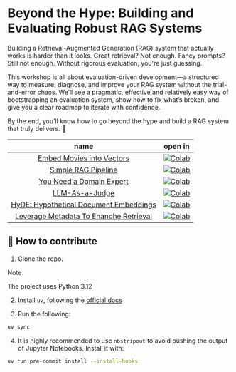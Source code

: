 # Beyond the Hype: Building and Evaluating Robust RAG Systems

Building a Retrieval-Augmented Generation (RAG) system that actually works is harder than it looks. Great retrieval?
Not enough. Fancy prompts? Still not enough. Without rigorous evaluation, you're just guessing.

This workshop is all about evaluation-driven development—a structured way to measure, diagnose, and improve
your RAG system without the trial-and-error chaos.
We’ll see a pragmatic, effective and relatively easy way of bootstrapping an evaluation system, show how to fix what’s
broken, and give you a clear roadmap to iterate with confidence.

By the end, you’ll know how to go beyond the hype and build a RAG system that truly delivers. 🚀

**name** | **open in**
:-----: | :-------:
[Embed Movies into Vectors](./notebooks/00-datasets_builder.ipynb) | [![Colab](https://colab.research.google.com/assets/colab-badge.svg)](https://colab.research.google.com/github/xtreamsrl/movies-buddy/blob/main/notebooks/00-dataset_builder.ipynb)
[Simple RAG Pipeline](./notebooks/01-first-rag.ipynb) | [![Colab](https://colab.research.google.com/assets/colab-badge.svg)](https://colab.research.google.com/github/xtreamsrl/movies-buddy/blob/main/notebooks/01-first-rag.ipynb)
[You Need a Domain Expert](./notebooks/02-domain-expert.ipynb) | [![Colab](https://colab.research.google.com/assets/colab-badge.svg)](https://colab.research.google.com/github/xtreamsrl/movies-buddy/blob/main/notebooks/02-domain-expert.ipynb)
[LLM-As-a-Judge](./notebooks/03-llm-as-a-judge.ipynb) | [![Colab](https://colab.research.google.com/assets/colab-badge.svg)](https://colab.research.google.com/github/xtreamsrl/movies-buddy/blob/main/notebooks/03-llm-as-a-judge.ipynb)
[HyDE: Hypothetical Document Embeddings](./notebooks/04-HyDE.ipynb) | [![Colab](https://colab.research.google.com/assets/colab-badge.svg)](https://colab.research.google.com/github/xtreamsrl/movies-buddy/blob/main/notebooks/04-HyDE.ipynb)
[Leverage Metadata To Enanche Retrieval](./notebooks/05-improve-metadata-search.ipynb) | [![Colab](https://colab.research.google.com/assets/colab-badge.svg)](https://colab.research.google.com/github/xtreamsrl/movies-buddy/blob/main/notebooks/05-improve-metadata-search.ipynb)


## 🤗 How to contribute

1. Clone the repo.

> [!NOTE]
> The project uses Python 3.12

2. Install `uv`, following the [official docs](https://docs.astral.sh/uv/getting-started/installation/)

3. Run the following:

```bash
uv sync
```

4. It is highly recommended to use `nbstripout` to avoid pushing the output of Jupyter Notebooks.
   Install it with:

```bash
uv run pre-commit install --install-hooks
```
